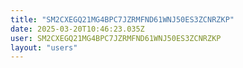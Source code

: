 ```yaml
---
title: "SM2CXEGQ21MG4BPC7JZRMFND61WNJ50ES3ZCNRZKP"
date: 2025-03-20T10:46:23.035Z
user: SM2CXEGQ21MG4BPC7JZRMFND61WNJ50ES3ZCNRZKP
layout: "users"
---
```

    